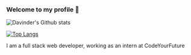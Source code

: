 ### Welcome to my profile 👋

![Davinder's Github stats](https://github-readme-stats.vercel.app/api?username=davibaweja&theme=vue-dark&show_icons=true&count_private=true)

[![Top Langs](https://github-readme-stats.vercel.app/api/top-langs/?username=davibaweja&langs_count=8&theme=vue-dark)](https://github.com/davibaweja/github-readme-stats)

I am a full stack web developer, working as an intern at CodeYourFuture

<!--
**davibaweja/davibaweja** is a ✨ _special_ ✨ repository because its `README.md` (this file) appears on your GitHub profile.

Here are some ideas to get you started:

- 🔭 I’m currently an intern at codeYourFuture as a Junior Developer.
- 🌱 I’m currently learning ...
- 👯 I’m looking to collaborate on ...
- 🤔 I’m looking for help with ...
- 💬 Ask me about ...
- 📫 How to reach me: ...
- 😄 Pronouns: ...
- ⚡ Fun fact: ...
-->
